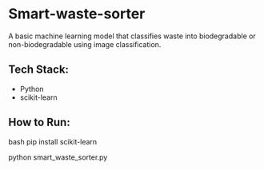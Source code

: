 # Smart-waste-sorter
A basic machine learning model that classifies waste into biodegradable or non-biodegradable using image classification.
## Tech Stack:
- Python
- scikit-learn
## How to Run:
bash
pip install scikit-learn

python smart_waste_sorter.py
